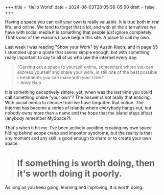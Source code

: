 +++
title = 'Hello World'
date = 2024-06-03T20:05:36-05:00
draft = false
+++

Having a space you can call your own is really valuable. It is true both in real life, and online. We tend to forget that a lot, and with all the alternatives we have with social media it is something that people just ignore completely. That's *one* of the reasons I have begun this site. A place to call my own.

<!--more-->

Last week I was reading "Show your Work" by Austin Kleon, and in page 65 I stumbled upon a quote that seems simple enough, but with something really important to say to all of us who use the internet every day:

> "Carving out a space fo yourself online, somewhere where you can express yourself and share your work, is still one of the best possible investments you can make with your time."  
> \- Andy Baio

It is something deceptively simple, yet, when was the last time you could call something online "your own"? The answer is not really that enticing. With social media to choose from we have forgotten that notion. The internet has become a series of islands where everybody hangs out, but nobody owns more than a name and the hope that the island stays afloat (anybody remember MySpace?).

That's when it hit me. I've been actively avoiding creating my own space hiding behind scope creep and impostor syndrome, but the reality is that any moment and any skill is good enough to share or to create your own space. 

> # If something is worth doing, then it's worth doing it poorly.

As long as you keep going, learning and improving, it is worth doing.
